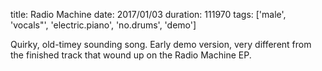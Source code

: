 title: Radio Machine
date: 2017/01/03
duration: 111970
tags: ['male', 'vocals"', 'electric.piano', 'no.drums', 'demo']

Quirky, old-timey sounding song. Early demo version, very different from the finished track that wound up on the Radio Machine EP.

